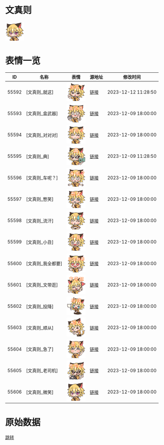 # 文真则

<img src="./cover.png" height="60" alt="cover" />

# 表情一览

|ID|名称|表情|源地址|修改时间|
|----|----|----|----|----|
|55592|[文真则_就这]|<img src="./pic/055592_%5B文真则_就这%5D.png" height="60" alt="就这"/>|[链接](https://i0.hdslb.com/bfs/garb/42f719d8e807583165fa7f575cd184eab95303e6.png)|2023-12-12 11:28:50|
|55593|[文真则_盒武器]|<img src="./pic/055593_%5B文真则_盒武器%5D.png" height="60" alt="盒武器"/>|[链接](https://i0.hdslb.com/bfs/garb/a91f9ff031f2764f251368ae04838ae68ef3cf68.png)|2023-12-09 18:00:00|
|55594|[文真则_对对对]|<img src="./pic/055594_%5B文真则_对对对%5D.png" height="60" alt="对对对"/>|[链接](https://i0.hdslb.com/bfs/garb/7e9eca2a6eb36f38292a1da261e27bbb50af041a.png)|2023-12-09 18:00:00|
|55595|[文真则_典]|<img src="./pic/055595_%5B文真则_典%5D.png" height="60" alt="典"/>|[链接](https://i0.hdslb.com/bfs/garb/c4e6fb3899c0e02bfb4f3577ce4ba07f73f54016.png)|2023-12-09 11:28:50|
|55596|[文真则_车呢？]|<img src="./pic/055596_%5B文真则_车呢？%5D.png" height="60" alt="车呢？"/>|[链接](https://i0.hdslb.com/bfs/garb/2047754fa229f6026d5ae88d31abc70471bb8cf0.png)|2023-12-09 18:00:00|
|55597|[文真则_憋笑]|<img src="./pic/055597_%5B文真则_憋笑%5D.png" height="60" alt="憋笑"/>|[链接](https://i0.hdslb.com/bfs/garb/5aa1b5893418e91c3181003441d0646ea0f3e22b.png)|2023-12-09 18:00:00|
|55598|[文真则_流汗]|<img src="./pic/055598_%5B文真则_流汗%5D.png" height="60" alt="流汗"/>|[链接](https://i0.hdslb.com/bfs/garb/62f114c0520a228749c6a788403be8b6259bc6f7.png)|2023-12-09 18:00:00|
|55599|[文真则_小丑]|<img src="./pic/055599_%5B文真则_小丑%5D.png" height="60" alt="小丑"/>|[链接](https://i0.hdslb.com/bfs/garb/f35eb0b039611003a66e360cd01e2807fa19950c.png)|2023-12-09 18:00:00|
|55600|[文真则_我全都要]|<img src="./pic/055600_%5B文真则_我全都要%5D.png" height="60" alt="我全都要"/>|[链接](https://i0.hdslb.com/bfs/garb/9cdc59b816f48d9d2ccb68670f68f7c54e6681f3.png)|2023-12-09 18:00:00|
|55601|[文真则_文带逛]|<img src="./pic/055601_%5B文真则_文带逛%5D.png" height="60" alt="文带逛"/>|[链接](https://i0.hdslb.com/bfs/garb/817a03880f4e8003a16b072ea9bfd79ce570d67a.png)|2023-12-09 18:00:00|
|55602|[文真则_投降]|<img src="./pic/055602_%5B文真则_投降%5D.png" height="60" alt="投降"/>|[链接](https://i0.hdslb.com/bfs/garb/9af15524894e88cb77518679148c2ae81e3072d4.png)|2023-12-09 18:00:00|
|55603|[文真则_顺从]|<img src="./pic/055603_%5B文真则_顺从%5D.png" height="60" alt="顺从"/>|[链接](https://i0.hdslb.com/bfs/garb/d5b26376b2e3623ab8f6228667abb5ec16c498e4.png)|2023-12-09 18:00:00|
|55604|[文真则_急了]|<img src="./pic/055604_%5B文真则_急了%5D.png" height="60" alt="急了"/>|[链接](https://i0.hdslb.com/bfs/garb/7b0534e617dfb56b645a295d474edfb7a80d118e.png)|2023-12-09 18:00:00|
|55605|[文真则_老司机]|<img src="./pic/055605_%5B文真则_老司机%5D.png" height="60" alt="老司机"/>|[链接](https://i0.hdslb.com/bfs/garb/f55a4ef1a7b2b4a26689b21d778fa8186fb81e99.png)|2023-12-09 18:00:00|
|55606|[文真则_微笑]|<img src="./pic/055606_%5B文真则_微笑%5D.png" height="60" alt="微笑"/>|[链接](https://i0.hdslb.com/bfs/garb/6a2c730dd53ab63cbcb7f36540f826b8c4b6c7d5.png)|2023-12-09 18:00:00|

# 原始数据

[跳转](./raw.json)

